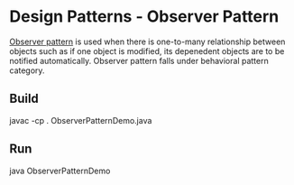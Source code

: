 # Design Patterns - Observer Pattern

[Observer pattern](http://www.tutorialspoint.com/design_pattern/observer_pattern.htm) is used when there is one-to-many relationship between objects such as if one object is modified, its depenedent objects are to be notified automatically. Observer pattern falls under behavioral pattern category.

## Build

javac -cp . ObserverPatternDemo.java

## Run

java ObserverPatternDemo